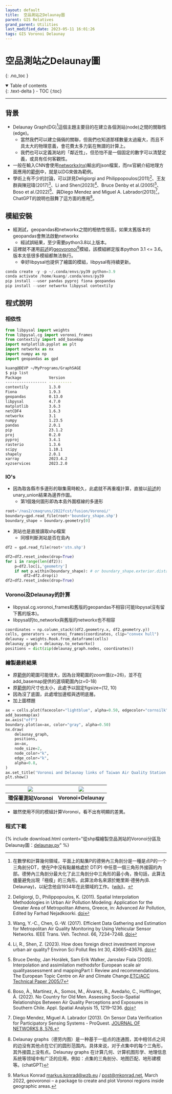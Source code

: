 ```yaml
---
layout: default
title:  空品測站之Delaunay圖
parent: GIS Relatives
grand_parent: Utilities
last_modified_date: 2023-05-11 16:01:26
tags: GIS Voronoi Delaunay
---
```


# 空品測站之Delaunay圖
{: .no_toc }

<details open markdown="block">
  <summary>
    Table of contents
  </summary>
  {: .text-delta }
- TOC
{:toc}
</details>

---

## 背景

- Delaunay Graph(DG)[^1]這個主題主要目的在建立各個測站(node)之間的關聯性(edge)。
  - 當然我們可以建立倆倆的關聯，但我們也知道那樣數量太過龐大，而且不具太大的物理意義，會花費太多力氣在無謂的計算上。
  - 我們也可以定義測站的「鄰近性」，但恐怕不是一個固定的數字可以清楚定義，或具有任何客觀性。
- 一般在輸入CNN會使用[networkx(nx)](https://networkx.org/)輸出的json檔案，而nx官網介紹地理方面應用的[範例][dg]中，就是以DG來做為範例。
- 學術上有不少的討論，可以詳見Deligiorgi and Philippopoulos(2011)[^3]、王友群與陳冠瑋(2017)[^5]、Li and Shen(2023)[^6]、Bruce Denby et al.(2005)[^7]、Boso et al.(2022)[^8]、與Diego Mendez and Miguel A. Labrador(2013)[^9]，ChatGPT的說明也鼓舞了這方面的應用[^2]。

## 模組安裝

- 經測試，geopandas和networkx之間的相依性很高，如果太舊版本的geopandas會無法啟動networkx
  - 經試誤結果，至少需要python3.8以上版本。
- 這裡就不運用[前述](Voronoi.md)的[geovoronoi](https://github.com/WZBSocialScienceCenter/geovoronoi)[^4]模組，該模組綁定版本python 3.1 <= 3.6。版本太低很多模組都無法執行。
  - 幸好libpysal也提供了繪圖的模組，libpysal有持續更新。

```python
conda create -y -p ~/.conda/envs/py39 python=3.9
conda activate /home/kuang/.conda/envs/py39
pip install --user pandas pyproj fiona geopandas
pip install --user networkx libpysal contextily
```

## 程式說明

### 相依性

```python
from libpysal import weights
from libpysal.cg import voronoi_frames
from contextily import add_basemap
import matplotlib.pyplot as plt
import networkx as nx
import numpy as np
import geopandas as gpd
```

```bash
kuang@DEVP ~/MyPrograms/GraphSAGE
$ pip list
Package            Version
------------------ ----------
contextily         1.3.0
Fiona              1.9.3
geopandas          0.13.0
libpysal           4.7.0
matplotlib         3.6.3
netCDF4            1.6.3
networkx           3.1
numpy              1.23.5
pandas             2.0.1
pip                23.1.2
proj               0.2.0
pyproj             3.4.1
rasterio           1.3.6
scipy              1.10.1
shapely            2.0.1
xarray             2023.4.2
xyzservices        2023.2.0
```

### IO's

- 因為取各縣市多邊形的聯集需時較久，此處就不再重複計算，直接以[前述](Voronoi.md)的unary_union結果為邊界作圖。
  - 第1個幾何圖形即為本島外圍框線的多邊形

```python
root='/nas2/cmaqruns/2022fcst/fusion/Voronoi/'
boundary=gpd.read_file(root+'boundary_shape.shp')
boundary_shape = boundary.geometry[0]
```

- 測站也是直接讀取shp檔案
  - 同樣判斷測站是否在島內

```python
df2 = gpd.read_file(root+'stn.shp')

df2=df2.reset_index(drop=True)
for i in range(len(df2)):
    p=df2.loc[i,'geometry']
    if not p.within(boundary_shape): # or boundary_shape.exterior.distance(p) < 0.01:
        df2=df2.drop(i)
df2=df2.reset_index(drop=True)
```

### Voronoi及Delaunay的計算

- libpysal.cg.voronoi_frames和舊版的geopandas不相容(可能libpysal沒有留下舊的版本)。
- libpysal的to_networkx與舊版的networkx也不相容

```python
coordinates = np.column_stack((df2.geometry.x, df2.geometry.y))
cells, generators = voronoi_frames(coordinates, clip="convex hull")
delaunay = weights.Rook.from_dataframe(cells)
delaunay_graph = delaunay.to_networkx()
positions = dict(zip(delaunay_graph.nodes, coordinates))
```

### 繪製最終結果

- 原[範例][dg]的範圍可能很大，因為台灣範圍的zoom值(z=26)，並不在add_basemap提供的選項範圍內(z=0-18)
- 原[範例][dg]的尺寸也太小，此處予以固定figsize=(12, 10)
- 因為沒了底圖，此處增加邊框與透明底層。
- 加上圖標題

```python
ax = cells.plot(facecolor="lightblue", alpha=0.50, edgecolor="cornsilk", linewidth=2,figsize=(12, 10))
add_basemap(ax)
ax.axis("off")
boundary.plot(ax=ax, color="gray", alpha=0.50)
nx.draw(
    delaunay_graph,
    positions,
    ax=ax,
    node_size=2,
    node_color="k",
    edge_color="k",
    alpha=0.8,
)
ax.set_title('Voronoi and Delaunay links of Taiwan Air Quality Station Networks')
plt.show()
```

|![](https://raw.githubusercontent.com/sinotec2/FAQ/main/attachments/2023-04-28-10-57-17.png)|![](https://raw.githubusercontent.com/sinotec2/FAQ/main/attachments/2023-05-11-16-13-05.png)|
|:-:|:-:|
|<b>環保署測站Voronoi</b>|<b>Voronoi+Delaunay</b>|

- 雖然使用不同的模組計算Voronoi，看不出有明顯的差異。

### 程式下載

{% include download.html content="從shp檔繪製空品測站的Voronoi分區及Delaunay圖：[delaunay.py](https://github.com/sinotec2/Focus-on-Air-Quality/blob/main/utilities/GIS/delaunay.py)" %}

[^1]: 在數學和計算幾何領域，平面上的點集P的德勞內三角剖分是一種是点P的一个三角剖分DT，使在P中沒有點嚴格處於 DT(P) 中任意一個三角形外接圓的內部。德勞內三角剖分最大化了此三角剖分中三角形的最小角，換句話，此算法儘量避免出現「極瘦」的三角形。此算法命名來源於鮑里斯·德勞內(B. Delaunay)，以紀念他自1934年在此領域的工作。([wiki](https://zh.wikipedia.org/wiki/德勞內三角剖分))。
[^2]: Delaunay graphs（德劳内图）是一种基于一组点的连通图，其中相邻点之间的边没有其他点在它们的圆形范围内。具体来说，对于点集中的每个三角形，其外接圆上没有点。Delaunay graphs 在计算几何、计算机图形学、地理信息系统等领域中有广泛的应用，例如：点集的三角剖分、地图匹配、地形建模等。(chatGPT)
[^3]: Deligiorgi, D., Philippopoulos, K. (2011). Spatial Interpolation Methodologies in Urban Air Pollution Modeling: Application for the Greater Area of Metropolitan Athens, Greece, in: Advanced Air Pollution, Edited by Farhad Nejadkoorki. [doi](https://doi.org/10.5772/17734)
[^4]: Markus Konrad markus.konrad@wzb.eu / post@mkonrad.net, March 2022, geovoronoi – a package to create and plot Voronoi regions inside geographic areas.
[^5]: Wang, Y.-C., Chen, G.-W. (2017). Efficient Data Gathering and Estimation for Metropolitan Air Quality Monitoring by Using Vehicular Sensor Networks. IEEE Trans. Veh. Technol. 66, 7234–7248. [doi](https://doi.org/10.1109/TVT.2017.2655084)
[^6]: Li, R., Shen, Z. (2023). How does foreign direct investment improve urban air quality? Environ Sci Pollut Res Int 30, 43665–43676. [doi](https://doi.org/10.1007/s11356-023-25324-x)
[^7]: Bruce Denby, Jan Horálek, Sam Erik Walker, Jaroslav Fiala (2005). Interpolation and assimilation methodsfor European scale air qualityassessment and mappingPart I: Review and recommendations. The European Topic Centre on Air and Climate Change.[ETC/ACC Technical Paper 2005/7](https://www.eionet.europa.eu/etcs/etc-atni/products/etc-atni-reports/etcacc_technpaper_2005_7_spatial_aq_interpol_part_i/@@download/file/ETCACC_TechnPaper_2005_7_SpatAQ_Interpol_Part_I.pdf)
[^8]: Boso, À., Martínez, A., Somos, M., Álvarez, B., Avedaño, C., Hofflinger, Á. (2022). No Country for Old Men. Assessing Socio-Spatial Relationships Between Air Quality Perceptions and Exposures in Southern Chile. Appl. Spatial Analysis 15, 1219–1236. [doi](https://doi.org/10.1007/s12061-022-09446-2)
[^9]: Diego Mendez, Miguel A. Labrador (2013). On Sensor Data Verification for Participatory Sensing Systems - ProQuest. [JOURNAL OF NETWORKS 8, 576.](https://www.proquest.com/openview/afc2ebb0ff60953101af08e3e6f54e15/1?pq-origsite=gscholar&cbl=136095)


[dg]: https://networkx.org/documentation/latest/auto_examples/geospatial/plot_delaunay.html#sphx-glr-auto-examples-geospatial-plot-delaunay-py "Delaunay graphs from geographic points"